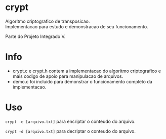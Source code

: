 # crypt

Algoritmo criptografico de transposicao.  
Implementacao para estudo e demonstracao de seu funcionamento.

Parte do Projeto Integrado V.

# Info

* crypt.c e crypt.h contem a implementacao do algoritmo criptografico
e mais codigo de apoio para manipulacao de arquivos.  
* demo.c foi incluido para demonstrar o funcionamento completo da
implementacao.

# Uso

`crypt -e [arquivo.txt]` para encriptar o conteudo do arquivo.

`crypt -d [arquivo.txt]` para decriptar o conteudo do arquivo.

